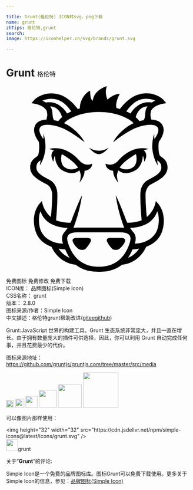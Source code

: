 ```yaml
---

title: Grunt(格伦特) ICON转svg、png下载
name: grunt
zhTips: 格伦特,grunt
search: 
image: https://iconhelper.cn/svg/brands/grunt.svg

---
```


# Grunt  <small style="font-size: 60%;font-weight: 100">格伦特</small>

<div id="svg" class="svg-wrap">
<svg role="img" xmlns="http://www.w3.org/2000/svg" viewBox="0 0 24 24"><title>Grunt icon</title><path d="M13.04 0c-1.381.488-1.731 1.231-1.835 1.906-.355-.254-.316-1.079-.336-1.29-.353.041-1.366 1.025-1.32 2.265a7.96 7.96 0 00-.276.08c-.296-.402-1.167-1.472-2.314-1.842A3.647 3.647 0 005.832.936c-1.36 0-2.163.81-2.17.818l-.383.445.576.114c.01.002.966.201 1.362.826.065.104.083.31.101.527.012.13-.016.257-.043.379-.02.09-.038.181-.043.273-.358.014-.665.084-.914.211a1.255 1.255 0 00-.662.797c-.233.854.525 1.805.551 1.836.089.158.126 1.303-.078 1.762-.028.063-.103.126-.201.205-.03.024-.065.049-.102.076-.288.217-.722.548-.722 1.305 0 1.036 1.05 1.597 1.894 2.049.139.074.271.144.39.212l-.003.004c.126.073.57.534.57 1.223 0 .323-.028 1.859-.172 2.924-.541-.464-1.04-1.211-1.152-2.049 0 0-1.372 1.057-.969 3.32.246 1.385 1.087 2.16 2.203 2.565.405.89 1.365 2.143 3.155 2.326.677.554 1.613.913 2.978.914V24h.008c1.367-.001 2.305-.36 2.982-.916 1.786-.185 2.744-1.437 3.149-2.326 1.116-.406 1.957-1.18 2.203-2.565.402-2.263-.969-3.32-.969-3.32-.112.838-.61 1.585-1.152 2.049-.144-1.065-.174-2.601-.174-2.924 0-.689.446-1.15.572-1.223l-.004-.004c.12-.068.253-.138.39-.212.845-.452 1.893-1.013 1.893-2.05 0-.756-.434-1.087-.722-1.304l-.102-.076c-.097-.079-.173-.142-.2-.205-.205-.46-.168-1.604-.079-1.762.026-.03.784-.982.55-1.836a1.255 1.255 0 00-.661-.797c-.248-.127-.554-.197-.91-.21a1.655 1.655 0 00-.043-.276 1.289 1.289 0 01-.043-.379c.018-.218.036-.423.101-.527.396-.625 1.35-.825 1.36-.826l.576-.114-.381-.445c-.007-.008-.812-.818-2.172-.818-.371 0-.75.06-1.129.183-1.148.37-2.018 1.443-2.312 1.844a8.06 8.06 0 00-.45-.127c-.196-.74.42-1.803.42-1.803s-.635-.14-1.578.715C13 1.442 12.743.784 13.04 0zm5.118 1.637c.516 0 .936.14 1.158.234-.144.065-.3.15-.455.252a2.51 2.51 0 00-.43-.037 2.33 2.33 0 00-1.347.418c-.578.406-.846.793-.969 1.049a5.47 5.47 0 00-.552-.28c.285-.418.926-1.236 1.767-1.507.265-.086.543-.13.828-.13zm-12.314.002c.285 0 .564.043.828.129.839.27 1.481 1.086 1.767 1.505-.074.034-.15.068-.222.104a5.505 5.505 0 00-.33.176c-.124-.256-.392-.641-.969-1.047a2.32 2.32 0 00-1.346-.418c-.172 0-.32.017-.433.037a3.15 3.15 0 00-.453-.25 3.034 3.034 0 011.158-.236zm-.157.982c.349.014.655.123.913.328.386.308.572.844.634 1.057a2.965 2.965 0 00-.49.521 6.575 6.575 0 00-.543-.125C6.048 4.194 6.025 3.91 6 3.61c-.024-.29-.05-.588-.205-.834a1.932 1.932 0 00-.107-.154zm12.625.002a1.91 1.91 0 00-.105.15c-.155.246-.18.544-.205.834-.025.3-.05.587-.203.795-.197.037-.38.08-.541.125a2.952 2.952 0 00-.488-.52c.065-.221.256-.754.634-1.056.257-.204.562-.314.909-.328zm-6.31.727c1.307 0 2.477.25 3.482.74.667.325.916.57 1.01.705-1.596.709-2.483 2.164-2.492 2.18l-.162.273.262-.182.02-.015c.407-.321 1.827-1.395 3.003-1.768.329-.104.966-.28 1.541-.28.293 0 .53.045.707.136.166.085.27.206.314.369.117.425-.289 1.057-.439 1.246a.518.518 0 00-.06.1 6.35 6.35 0 01-.016-.672c-.188.41-.305 1.477-.238 2.017.168 1.373.736 2.078.736 2.078-.037-.073-.082-.362-.125-.699.034.03.068.057.101.084l.024.02c.214.172.416.333.416.853 0 .665-.72 1.056-1.416 1.432-.134.072-.267.143-.395.217-.406.234-.845.784-.894 1.603-.041.687.043 2.338.162 3.555-.584.226-1.253.3-1.861.318a5.246 5.246 0 01-.258-.617h.002c-.032-.092-.919-2.394-1.239-2.918.257 1.835.823 3.459 1.102 4.201a4.04 4.04 0 00-.549-.035l-2.736-.002h-.006l-2.736.002c-.206 0-.387.013-.55.035.28-.742.846-2.366 1.102-4.201-.319.524-1.205 2.826-1.236 2.918a5.244 5.244 0 01-.258.617c-.608-.017-1.277-.092-1.861-.318.12-1.217.201-2.868.16-3.555-.049-.819-.486-1.37-.892-1.603-.127-.074-.261-.145-.395-.217-.696-.376-1.416-.767-1.416-1.432 0-.52.202-.681.416-.853l.023-.02.102-.084c-.043.335-.089.623-.125.697.006-.007.569-.71.736-2.076.067-.54-.052-1.607-.24-2.017.008.227 0 .454-.016.67a.516.516 0 00-.058-.098c-.15-.189-.556-.821-.44-1.246a.575.575 0 01.315-.37c.176-.09.414-.134.707-.134.575 0 1.214.175 1.543.28C8.055 5.655 9.474 6.73 9.88 7.05l.02.015.26.182-.163-.273c-.01-.016-.895-1.471-2.49-2.18.094-.135.342-.38 1.01-.705 1.005-.49 2.177-.74 3.484-.74zm-1.281 4.613s.68.827 1.277.834v.002h.006c.597-.007 1.277-.834 1.277-.834v-.002c-.466.282-.884.38-1.281.389a2.495 2.495 0 01-1.28-.39zm-4.434.066c-.23.006-.47.036-.717.096.204.045.416.11.633.191l-.004.002c-.192.085-.3.323-.326.555-.054.47.244.898.244.898.03-.35.104-.6.19-.777.02.483.147 1.104.597 1.602.323.357 1.667 1.094 2.57.285.048.115.1.25.141.398.137.481-.125 1.184-.125 1.184s.705-.8.65-1.525c.507-.023 1.005-.394.99-.915 0 0-.883.488-1.663-.41-.4-.458-1.567-1.622-3.18-1.584zm11.428 0c-1.613-.038-2.781 1.126-3.18 1.584-.78.898-1.664.41-1.664.41-.014.52.482.892.988.915-.054.724.653 1.525.653 1.525s-.262-.703-.125-1.184c.042-.147.091-.282.138-.396.903.807 2.248.07 2.57-.287.452-.5.579-1.12.598-1.604.086.178.16.428.19.78 0 0 .3-.43.246-.899-.027-.232-.134-.47-.326-.555-.002 0-.004 0-.006-.002.217-.082.431-.146.635-.191a3.367 3.367 0 00-.717-.096zm-10.512.76c.915.514 1.754 1.204 2.104 1.736-.263.155-1.008.496-1.778-.076-.487-.362-.465-1.235-.326-1.66zm9.596 0c.14.425.161 1.298-.326 1.66-.77.572-1.517.23-1.78.076.35-.532 1.191-1.222 2.106-1.736zM4.455 16.197c.512 1.614 2.212 2.075 3.486 2.131a7.15 7.15 0 01-.34.485l-.052.052c-.339.366-.404.87-.194 1.494-1.057-.016-2.163-.468-2.724-1.392-.569-.936-.41-2.535-.176-2.77zm15.092 0c.233.235.393 1.834-.176 2.77-.561.923-1.664 1.373-2.72 1.39.21-.624.144-1.125-.194-1.49l-.002-.002c-.018-.02-.04-.04-.06-.06a7.1 7.1 0 01-.334-.477c1.274-.055 2.975-.517 3.486-2.13zM12 18.895l2.045.001h.74c.709 0 1.019.184 1.154.338.198.226.21.589.04 1.08v.002c-.31.886-1.14 3.03-3.979 3.034-2.839-.004-3.67-2.148-3.979-3.034-.17-.491-.157-.856.041-1.082.136-.154.446-.338 1.155-.338h.74L12 18.895zm-1.805.72l-.896.002h-.182c-.256 0-.384.074-.445.135-.089.09-.102.213-.041.37.163.415.533.756.642.85a.86.86 0 00.551.196l.002.002c.207 0 .39-.076.516-.211.352-.376.561-.782.611-.906.029-.071.062-.207-.04-.313-.081-.082-.221-.125-.417-.125h-.3zm3.31 0c-.194 0-.335.043-.415.125-.104.106-.07.242-.041.313.05.124.259.53.611.906v.002c.126.135.31.209.518.209a.861.861 0 00.55-.197c.11-.094.48-.434.643-.85.061-.156.048-.281-.04-.371-.061-.06-.188-.135-.444-.135h-.184l-.896-.002h-.301zm-6.728 1.387c.282.052.575.088.873.111.163.379.347.748.577 1.088a3.186 3.186 0 01-1.45-1.199zm10.446 0a3.19 3.19 0 01-1.442 1.195c.228-.34.413-.707.574-1.084a8.26 8.26 0 00.868-.111Z"/></svg>
</div>
<detail full-name='grunt'></detail>

<div class="detail-page">
<p>
<span><span class="badge-success badge">免费图标</span> <span class="badge-success badge">免费修改</span>  <span class="badge-success badge">免费下载</span> </span>
<br/>
<span>
ICON库：
<span class="badge-secondary badge">品牌图标(Simple Icon)</span> 
</span>
<br/>
<span>
CSS名称：
<span class="badge-secondary badge">grunt</span> 
</span>

<br/>
<span>
版本：
<span class="badge-secondary badge">2.8.0</span> 
</span>
<br/>
<span>图标来源/作者：<span class="badge-light badge">Simple Icon</span></span> 
<br/>
<span class="zh-detail">中文描述：<span class="badge-primary badge">格伦特</span><span class="badge-primary badge">grunt</span><span class="help-link"><span>帮助改进</span>(<a href="https://gitee.com/liuwave/icon-helper/edit/master/json/brands/grunt.json" target="_blank" rel="noopener noreferrer">gitee</a><a href="https://github.com/liuwave/icon-helper/edit/master/json/brands/grunt.json" target="_blank" rel="noopener noreferrer">github</a></span>)</span><br/>
</p>
</div><div class="description description alert alert-light"><p>Grunt:JavaScript 世界的构建工具。Grunt 生态系统非常庞大，并且一直在增长。由于拥有数量庞大的插件可供选择，因此，你可以利用 Grunt 自动完成任何事，并且花费最少的代价。</p><p>图标来源地址：<a href="https://github.com/gruntjs/gruntjs.com/tree/master/src/media" target="_blank" rel="noopener noreferrer">https://github.com/gruntjs/gruntjs.com/tree/master/src/media</a></p></div>
<div class="alert alert-dark">
<img height="21" width="21" src="https://cdn.jsdelivr.net/npm/simple-icons@latest/icons/grunt.svg" />
<img height="24" width="24" src="https://cdn.jsdelivr.net/npm/simple-icons@latest/icons/grunt.svg" />
<img height="32" width="32" src="https://cdn.jsdelivr.net/npm/simple-icons@latest/icons/grunt.svg" />
<img height="48" width="48" src="https://cdn.jsdelivr.net/npm/simple-icons@latest/icons/grunt.svg" />
<img height="64" width="64" src="https://cdn.jsdelivr.net/npm/simple-icons@latest/icons/grunt.svg" />
<img height="96" width="96" src="https://cdn.jsdelivr.net/npm/simple-icons@latest/icons/grunt.svg" />

</div>
<div>
  <p>可以像图片那样使用：    
  </p>
  <div class="alert alert-primary" style="font-size: 14px">
    &lt;img height="32" width="32" src="https://cdn.jsdelivr.net/npm/simple-icons@latest/icons/grunt.svg" /&gt;
    <copy-btn content='<img height="32" width="32" src="https://cdn.jsdelivr.net/npm/simple-icons@latest/icons/grunt.svg" />'></copy-btn>
  </div>
  <div class="alert alert-secondary">
    <img height="32" width="32" src="https://cdn.jsdelivr.net/npm/simple-icons@latest/icons/grunt.svg" />grunt
    <copy-btn content="grunt" btn-title="复制图标名称"></copy-btn>
  </div>
</div>
<div class="icon-detail__container">
<p>关于“<b>Grunt</b>”的评论:</p>
</div>
<Vssue title="关于“Grunt”的评论" />
<div><p>Simple Icon是一个免费的品牌图标库。图标Grunt可以免费下载使用。更多关于  Simple Icon的信息，参见：<a target="_blank" href="https://iconhelper.cn/brands.html">品牌图标(Simple Icon)</a>
</p></div>
